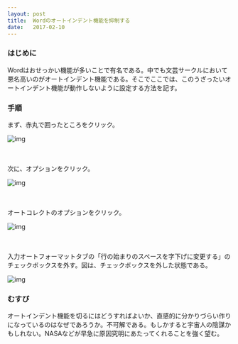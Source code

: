 ```yaml
---
layout: post
title:  Wordのオートインデント機能を抑制する
date:   2017-02-10
---
```



### はじめに
Wordはおせっかい機能が多いことで有名である。中でも文芸サークルにおいて悪名高いのがオートインデント機能である。そこでここでは、このうざったいオートインデント機能が動作しないように設定する方法を記す。

### 手順

まず、赤丸で囲ったところをクリック。

![img]({{site.baseurl}}/assets/images/noautoindent1.png)

　

次に、オプションをクリック。

![img]({{site.baseurl}}/assets/images/noautoindent2.png)

　

オートコレクトのオプションをクリック。

![img]({{site.baseurl}}/assets/images/noautoindent3.png)

　

入力オートフォーマットタブの「行の始まりのスペースを字下げに変更する」のチェックボックスを外す。図は、チェックボックスを外した状態である。

![img]({{site.baseurl}}/assets/images/noautoindent4.png)


### むすび
オートインデント機能を切るにはどうすればよいか、直感的に分かりづらい作りになっているのはなぜであろうか。不可解である。もしかすると宇宙人の陰謀かもしれない。NASAなどが早急に原因究明にあたってくれることを強く望む。
